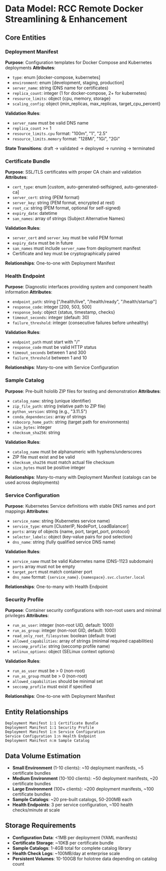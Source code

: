 # Data Model: RCC Remote Docker Streamlining & Enhancement

## Core Entities

### Deployment Manifest
**Purpose**: Configuration templates for Docker Compose and Kubernetes deployments
**Attributes**:
- `type`: enum [docker-compose, kubernetes]
- `environment`: enum [development, staging, production]
- `server_name`: string (DNS name for certificates)
- `replica_count`: integer (1 for docker-compose, 2+ for kubernetes)
- `resource_limits`: object {cpu, memory, storage}
- `scaling_config`: object {min_replicas, max_replicas, target_cpu_percent}

**Validation Rules**:
- `server_name` must be valid DNS name
- `replica_count` >= 1
- `resource_limits.cpu` format: "100m", "1", "2.5"
- `resource_limits.memory` format: "128Mi", "1Gi", "2Gi"

**State Transitions**: draft → validated → deployed → running → terminated

### Certificate Bundle
**Purpose**: SSL/TLS certificates with proper CA chain and validation
**Attributes**:
- `cert_type`: enum [custom, auto-generated-selfsigned, auto-generated-ca]
- `server_cert`: string (PEM format)
- `server_key`: string (PEM format, encrypted at rest)
- `root_ca`: string (PEM format, optional for self-signed)
- `expiry_date`: datetime
- `san_names`: array of strings (Subject Alternative Names)

**Validation Rules**:
- `server_cert` and `server_key` must be valid PEM format
- `expiry_date` must be in future
- `san_names` must include `server_name` from deployment manifest
- Certificate and key must be cryptographically paired

**Relationships**: One-to-one with Deployment Manifest

### Health Endpoint
**Purpose**: Diagnostic interfaces providing system and component health information
**Attributes**:
- `endpoint_path`: string ["/health/live", "/health/ready", "/health/startup"]
- `response_code`: integer [200, 503, 500]
- `response_body`: object {status, timestamp, checks}
- `timeout_seconds`: integer (default: 30)
- `failure_threshold`: integer (consecutive failures before unhealthy)

**Validation Rules**:
- `endpoint_path` must start with "/"
- `response_code` must be valid HTTP status
- `timeout_seconds` between 1 and 300
- `failure_threshold` between 1 and 10

**Relationships**: Many-to-one with Service Configuration

### Sample Catalog
**Purpose**: Pre-built hololib ZIP files for testing and demonstration
**Attributes**:
- `catalog_name`: string (unique identifier)
- `zip_file_path`: string (relative path to ZIP file)
- `python_version`: string (e.g., "3.11.5")
- `conda_dependencies`: array of strings
- `robocorp_home_path`: string (target path for environments)
- `size_bytes`: integer
- `checksum_sha256`: string

**Validation Rules**:
- `catalog_name` must be alphanumeric with hyphens/underscores
- ZIP file must exist and be valid
- `checksum_sha256` must match actual file checksum
- `size_bytes` must be positive integer

**Relationships**: Many-to-many with Deployment Manifest (catalogs can be used across deployments)

### Service Configuration
**Purpose**: Kubernetes Service definitions with stable DNS names and port mappings
**Attributes**:
- `service_name`: string (Kubernetes service name)
- `service_type`: enum [ClusterIP, NodePort, LoadBalancer]
- `ports`: array of objects {name, port, target_port, protocol}
- `selector_labels`: object (key-value pairs for pod selection)
- `dns_name`: string (fully qualified service DNS name)

**Validation Rules**:
- `service_name` must be valid Kubernetes name (DNS-1123 subdomain)
- `ports` array must not be empty
- `target_port` must match container port
- `dns_name` format: `{service_name}.{namespace}.svc.cluster.local`

**Relationships**: One-to-many with Health Endpoint

### Security Profile
**Purpose**: Container security configurations with non-root users and minimal privileges
**Attributes**:
- `run_as_user`: integer (non-root UID, default: 1000)
- `run_as_group`: integer (non-root GID, default: 1000)
- `read_only_root_filesystem`: boolean (default: true)
- `allowed_capabilities`: array of strings (minimal required capabilities)
- `seccomp_profile`: string (seccomp profile name)
- `selinux_options`: object (SELinux context options)

**Validation Rules**:
- `run_as_user` must be > 0 (non-root)
- `run_as_group` must be > 0 (non-root)
- `allowed_capabilities` should be minimal set
- `seccomp_profile` must exist if specified

**Relationships**: One-to-one with Deployment Manifest

## Entity Relationships

```
Deployment Manifest 1:1 Certificate Bundle
Deployment Manifest 1:1 Security Profile
Deployment Manifest 1:n Service Configuration
Service Configuration 1:n Health Endpoint
Deployment Manifest n:m Sample Catalog
```

## Data Volume Estimation

- **Small Environment** (1-10 clients): ~10 deployment manifests, ~5 certificate bundles
- **Medium Environment** (10-100 clients): ~50 deployment manifests, ~20 certificate bundles  
- **Large Environment** (100+ clients): ~200 deployment manifests, ~100 certificate bundles
- **Sample Catalogs**: ~20 pre-built catalogs, 50-200MB each
- **Health Endpoints**: 3 per service configuration, ~100 health checks/minute at scale

## Storage Requirements

- **Configuration Data**: <1MB per deployment (YAML manifests)
- **Certificate Storage**: ~10KB per certificate bundle
- **Sample Catalogs**: 1-4GB total for complete catalog library
- **Health Check Logs**: ~100MB/day at enterprise scale
- **Persistent Volumes**: 10-100GB for holotree data depending on catalog count